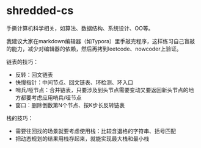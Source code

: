 # shredded-cs
手撕计算机科学相关，如算法、数据结构、系统设计、OO等。

我建议大家在markdown编辑器（如Typora）里手敲完程序，这样练习自己盲敲的能力，减少对编辑器的依赖，然后再拷到leetcode、nowcoder上验证。

链表的技巧：

- 反转：回文链表
- 快慢指针：中间节点、回文链表、环检测、环入口
- 哨兵/哑节点：合并链表，只要涉及到头节点需要变动又要返回新头节点的地方都要考虑应用哨兵/哑节点
- 窗口：删除倒数第N个节点、按K步长反转链表

栈的技巧：

- 需要往回找的场景就要考虑使用栈：比较含退格的字符串、括号匹配
- 把动态规划的结果用栈存起来，就能实现最大栈和最小栈